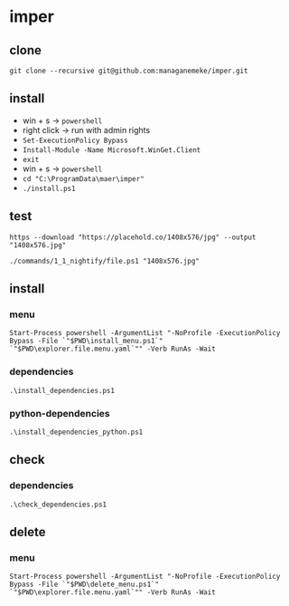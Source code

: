 # imper

## clone

```shell
git clone --recursive git@github.com:managanemeke/imper.git
```

## install

- win + s -> `powershell`
- right click -> run with admin rights
- `Set-ExecutionPolicy Bypass`
- `Install-Module -Name Microsoft.WinGet.Client`
- `exit`
- win + s -> `powershell`
- `cd "C:\ProgramData\maer\imper"`
- `./install.ps1`

## test

```shell
https --download "https://placehold.co/1408x576/jpg" --output "1408x576.jpg"
```

```shell
./commands/1_1_nightify/file.ps1 "1408x576.jpg"
```

## install

### menu

```shell
Start-Process powershell -ArgumentList "-NoProfile -ExecutionPolicy Bypass -File `"$PWD\install_menu.ps1`" `"$PWD\explorer.file.menu.yaml`"" -Verb RunAs -Wait
```

### dependencies

```shell
.\install_dependencies.ps1
```

### python-dependencies

```shell
.\install_dependencies_python.ps1
```

## check

### dependencies

```shell
.\check_dependencies.ps1
```

## delete

### menu

```shell
Start-Process powershell -ArgumentList "-NoProfile -ExecutionPolicy Bypass -File `"$PWD\delete_menu.ps1`" `"$PWD\explorer.file.menu.yaml`"" -Verb RunAs -Wait
```
